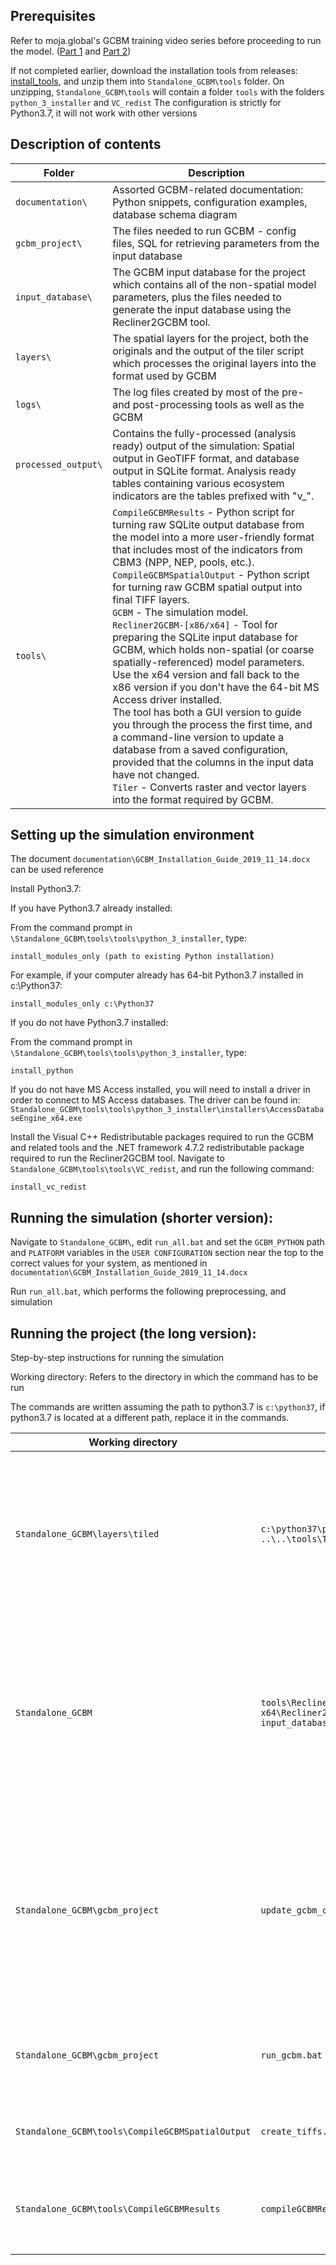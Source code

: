 ## Prerequisites

Refer to moja.global's GCBM training video series before proceeding to run the
model. ([Part 1](https://www.youtube.com/watch?v=y5fbzDPOjkc) and [Part 2](https://www.youtube.com/watch?v=pSfUlDk37Jk&t))

If not completed earlier, download the installation tools from releases: [install_tools](https://github.com/moja-global/GCBM.Carpathians/releases/tag/install_tools), and unzip them into `Standalone_GCBM\tools` folder. 
On unzipping, `Standalone_GCBM\tools` will contain a folder `tools` with the folders `python_3_installer` and `VC_redist`
The configuration is strictly for Python3.7, it will not work with other versions

## Description of contents

| **Folder** | **Description** | 
| --- | ----------- |
| `documentation\` | Assorted GCBM-related documentation: Python snippets, configuration examples, database schema diagram |
| `gcbm_project\` |The files needed to run GCBM - config files, SQL for retrieving parameters from the input database |
| `input_database\` | The GCBM input database for the project which contains all of the non-spatial model parameters, plus the files needed to generate the input database using the Recliner2GCBM tool. |
| `layers\` | The spatial layers for the project, both the originals and the output of the tiler script which processes the original layers into the format used by GCBM |
| `logs\` | The log files created by most of the pre- and post-processing tools as well as the GCBM |
| `processed_output\` | Contains the fully-processed (analysis ready) output of the simulation: Spatial output in GeoTIFF format, and database output in SQLite format. Analysis ready tables containing various ecosystem indicators are the tables prefixed with "v_". |
| `tools\` | `CompileGCBMResults` - Python script for turning raw SQLite output database from the model into a more user-friendly format that includes most of the indicators from CBM3 (NPP, NEP, pools, etc.). <br> `CompileGCBMSpatialOutput` - Python script for turning raw GCBM spatial output into final TIFF layers. <br> `GCBM` - The simulation model. <br>`Recliner2GCBM-[x86/x64]` - Tool for preparing the SQLite input database for GCBM, which holds non-spatial (or coarse spatially-referenced) model parameters. Use the x64 version and fall back to the x86 version if you don't have the 64-bit MS Access driver installed. <br> The tool has both a GUI version to guide you through the process the first time, and a command-line version to update a database from a saved configuration, provided that the columns in the input data have not changed. <br> `Tiler` - Converts raster and vector layers into the format required by GCBM. |

## Setting up the simulation environment

The document `documentation\GCBM_Installation_Guide_2019_11_14.docx` can be used reference

Install Python3.7:

If you have Python3.7 already installed:

From the command prompt in `\Standalone_GCBM\tools\tools\python_3_installer`, type:
        
    install_modules_only (path to existing Python installation)
            
For example, if your computer already has 64-bit Python3.7 installed in c:\Python37:
            
    install_modules_only c:\Python37

If you do not have Python3.7 installed:

From the command prompt in `\Standalone_GCBM\tools\tools\python_3_installer`, type:
        
    install_python
            
If you do not have MS Access installed, you will need to install a driver in
order to connect to MS Access databases. The driver can be found in:
`Standalone_GCBM\tools\tools\python_3_installer\installers\AccessDatabaseEngine_x64.exe`
    
Install the Visual C++ Redistributable packages required to run the GCBM and related tools and the .NET framework 4.7.2 redistributable package required to run the Recliner2GCBM tool. Navigate to `Standalone_GCBM\tools\tools\VC_redist`, and run the following command:
    
    install_vc_redist

## Running the simulation (shorter version):

Navigate to `Standalone_GCBM\`, edit `run_all.bat` and set the `GCBM_PYTHON` path and `PLATFORM` variables in the
`USER CONFIGURATION` section near the top to the correct values for your system, as mentioned in `documentation\GCBM_Installation_Guide_2019_11_14.docx`

Run `run_all.bat`, which performs the following preprocessing, and simulation

## Running the project (the long version):    

Step-by-step instructions for running the simulation

Working directory: Refers to the directory in which the command has to be run

The commands are written assuming the path to python3.7 is `c:\python37`, if python3.7 is located at a different path, replace it in the commands.

| **Working directory** |       **Command**     | **Description** | **Output** |
| --------------------- |-----------------------|-----------------|------------|
| `Standalone_GCBM\layers\tiled`| `c:\python37\python.exe  ..\..\tools\Tiler\tiler.py` |  1. define all spatial layers needed for the simulation - can be raster or shapefile: <br> - bounding box <br> - age <br> - classifiers <br> - disturbance events (optional) <br> 2. crops all layers to a bounding box and reprojects to WGS84 processes layers into GCBM tile/block/cell format <br> 3. Output is a number of zip files containing GCBM-format data plus a json file containing metadata and an optional attribute table | Logs written into  `Standalone_GCBM\logs\tiler_log.txt` |
| `Standalone_GCBM` | `tools\Recliner2GCBM-x64\Recliner2GCBM.exe -c input_database\recliner2gcbm_config.json` |  1. runs the command-line version of Recliner2GCBM (`tools\Recliner2GCBM-[x86\x64]\Recliner2GCBM.exe`) on the saved project configuration made by running the GUI tool (Recliner2GCBM-GUI.exe) <br> 2. note: the paths in the saved `recliner2gcbm_config.json` file are relative to the location of the json file <br> 3. Output is a SQLite database: gcbm_input.db which contains all of the non-spatial data required to run the project parameters taken from a CBM3 ArchiveIndex database: disturbance matrices, default climate data, etc. 
| `Standalone_GCBM\gcbm_project` | `update_gcbm_configuration.bat` | 1. Update the GCBM configuration <br> 2. Automatically updates the GCBM configuration files based on the tiled layers: <br> - scans for all of the tiled layers and adds them to the provider configuration file <br> - sets the tile, block, and cell size in the config files so that the model knows the overall resolution of the simulation (the lowest common denominator of all the tiled layer resolutions) <br> - updates the list of disturbance layers in the simulation based on the DisturbanceLayer items in tiler.py <br> - updates the initial classifier set with the classifier layers tagged in tiler.py | Logs generated in `Standalone_GCBM\logs\update_gcbm_config.log` | Logs written into `Standalone_GCBM\logs\update_gcbm_config.log` |
| `Standalone_GCBM\gcbm_project` | `run_gcbm.bat` | 1. Run the GCBM model <br> 2. Project configuration is split between multiple files listed in `gcbm_project\gcbm_config.cfg` <br> 3. Data source configuration (spatial layers + SQLite) is in `gcbm_project\provider_config.json`| Logs generated in `Standalone_GCBM\logs\Moja_Debug.log` |
| `Standalone_GCBM\tools\CompileGCBMSpatialOutput` | `create_tiffs.bat` | 1. Compile the spatial output <br> 2.  Generates tiff layers from raw GCBM spatial output <br> 3. Output is a tiff layer per indicator and timestep in `processed_output\spatial` | Logs written into `Standalone_GCBM\logs\create_tiffs.log`, output to `Standalone_GCBM\processed_output\spatial` |
| `Standalone_GCBM\tools\CompileGCBMResults` | `compileGCBMResults.bat` |1. Compile the GCBM results <br> 2. Turns the raw GCBM output database into a more user-friendly format containing most of the familiar indicators from the CBM3 Toolbox <br> 3. Produces `processed_output\compiled_gcbm_output.db` |

